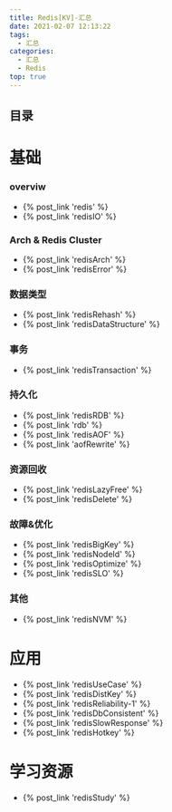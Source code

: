 ```yaml
---
title: Redis[KV]-汇总
date: 2021-02-07 12:13:22
tags:
  - 汇总
categories:
  - 汇总  
  - Redis
top: true    
---
```


<p></p>
<!-- more -->

## 目录
<!-- toc -->

# 基础
### overviw
+ {%  post_link  'redis'  %}
+ {%  post_link  'redisIO'  %}

### Arch & Redis Cluster
+ {%  post_link  'redisArch'  %}
+ {%  post_link  'redisError'  %}

### 数据类型
+ {%  post_link  'redisRehash'  %}
+ {%  post_link  'redisDataStructure'  %}

### 事务
+ {%  post_link  'redisTransaction'  %}

### 持久化
+ {%  post_link  'redisRDB'  %}
+ {%  post_link  'rdb'  %}
+ {%  post_link  'redisAOF'  %}
+ {%  post_link  'aofRewrite'  %}

### 资源回收
+ {% post_link 'redisLazyFree' %}
+ {% post_link 'redisDelete' %}

### 故障&优化
+ {%  post_link  'redisBigKey'  %} 
+ {% post_link 'redisNodeId' %}
+ {% post_link 'redisOptimize' %}
+ {%  post_link  'redisSLO'  %}

### 其他
+ {%  post_link  'redisNVM'  %}

# 应用
+ {%  post_link  'redisUseCase'  %}
+ {%  post_link  'redisDistKey'  %}
+ {%  post_link  'redisReliability-1'  %}
+ {%  post_link  'redisDbConsistent'  %}
+ {% post_link 'redisSlowResponse' %} 
+ {% post_link 'redisHotkey' %}

# 学习资源
+ {% post_link 'redisStudy' %}

    
  

